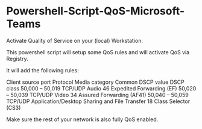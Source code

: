 # Powershell-Script-QoS-Microsoft-Teams
Activate Quality of Service on your (local) Workstation.

This powershell script will setup some QoS rules and will activate QoS via Registry.

It will add the following rules:

Client source port	Protocol	Media category	Common DSCP value	DSCP class
50,000 – 50,019	TCP/UDP	Audio	46	Expedited Forwarding (EF)
50,020 – 50,039	TCP/UDP	Video	34	Assured Forwarding (AF41)
50,040 – 50,059	TCP/UDP	Application/Desktop Sharing and File Transfer	18	Class Selector (CS3)

Make sure the rest of your network is also fully QoS enabled.
